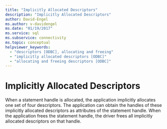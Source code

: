 ```yaml
---
title: "Implicitly Allocated Descriptors"
description: "Implicitly Allocated Descriptors"
author: David-Engel
ms.author: v-davidengel
ms.date: "01/19/2017"
ms.service: sql
ms.subservice: connectivity
ms.topic: conceptual
helpviewer_keywords:
  - "descriptors [ODBC], allocating and freeing"
  - "implicitly allocated descriptors [ODBC]"
  - "allocating and freeing descriptors [ODBC]"
---
```

# Implicitly Allocated Descriptors
When a statement handle is allocated, the application implicitly allocates one set of four descriptors. The application can obtain the handles of these implicitly allocated descriptors as attributes of the statement handle. When the application frees the statement handle, the driver frees all implicitly allocated descriptors on that handle.
